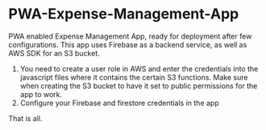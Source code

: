 # PWA-Expense-Management-App

PWA enabled Expense Management App, ready for deployment after few configurations. 
This app uses Firebase as a backend service, as well as AWS SDK for an S3 bucket.

1) You need to create a user role in AWS and enter the credentials into the javascript files where it contains the certain S3 functions. Make sure when creating the S3 bucket to have it set to public permissions for the app to work.
2) Configure your Firebase and firestore credentials in the app

That is all.
